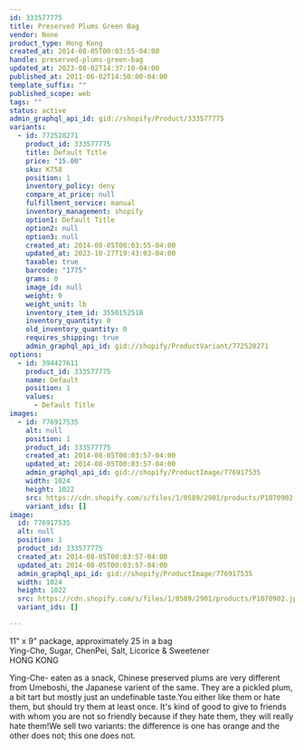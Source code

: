```yaml
---
id: 333577775
title: Preserved Plums Green Bag
vendor: None
product_type: Hong Kong
created_at: 2014-08-05T00:03:55-04:00
handle: preserved-plums-green-bag
updated_at: 2023-08-02T14:37:10-04:00
published_at: 2011-06-02T14:50:00-04:00
template_suffix: ""
published_scope: web
tags: ""
status: active
admin_graphql_api_id: gid://shopify/Product/333577775
variants:
  - id: 772528271
    product_id: 333577775
    title: Default Title
    price: "15.00"
    sku: K758
    position: 1
    inventory_policy: deny
    compare_at_price: null
    fulfillment_service: manual
    inventory_management: shopify
    option1: Default Title
    option2: null
    option3: null
    created_at: 2014-08-05T00:03:55-04:00
    updated_at: 2023-10-27T19:43:03-04:00
    taxable: true
    barcode: "1775"
    grams: 0
    image_id: null
    weight: 0
    weight_unit: lb
    inventory_item_id: 3550152518
    inventory_quantity: 0
    old_inventory_quantity: 0
    requires_shipping: true
    admin_graphql_api_id: gid://shopify/ProductVariant/772528271
options:
  - id: 394427611
    product_id: 333577775
    name: Default
    position: 1
    values:
      - Default Title
images:
  - id: 776917535
    alt: null
    position: 1
    product_id: 333577775
    created_at: 2014-08-05T00:03:57-04:00
    updated_at: 2014-08-05T00:03:57-04:00
    admin_graphql_api_id: gid://shopify/ProductImage/776917535
    width: 1024
    height: 1022
    src: https://cdn.shopify.com/s/files/1/0589/2901/products/P1070902.jpeg?v=1407211437
    variant_ids: []
image:
  id: 776917535
  alt: null
  position: 1
  product_id: 333577775
  created_at: 2014-08-05T00:03:57-04:00
  updated_at: 2014-08-05T00:03:57-04:00
  admin_graphql_api_id: gid://shopify/ProductImage/776917535
  width: 1024
  height: 1022
  src: https://cdn.shopify.com/s/files/1/0589/2901/products/P1070902.jpeg?v=1407211437
  variant_ids: []

---
```


11" x 9" package, approximately 25 in a bag  
Ying-Che, Sugar, ChenPei, Salt, Licorice & Sweetener  
HONG KONG

Ying-Che- eaten as a snack, Chinese preserved plums are very different from Umeboshi, the Japanese varient of the same. They are a pickled plum, a bit tart but mostly just an undefinable taste.You either like them or hate them, but should try them at least once. It's kind of good to give to friends with whom you are not so friendly because if they hate them, they will really hate them!We sell two variants: the difference is one has orange and the other does not; this one does not.